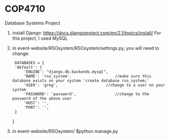 # COP4710
Database Systems Project 

1. install Django:
	https://docs.djangoproject.com/en/2.1/topics/install/
	For this project, I used MySQL

2. In event-website/RSOsystem/RSOsystem/settings.py, you will need to change:


		DATABASES = {
	    'default': {
	        'ENGINE': "django.db.backends.mysql",
	        'NAME': 'rso_system',					//make sure this database exists on your system 'create database rso_system;'
	        'USER': 'greg',						//change to a user on your system
	        'PASSWORD': 'password',					//change to the password of the above user
	        'HOST': '',
	        'PORT': '',        
	    }
	}

3. in event-website/RSOsystem/
	    $python manage.py
